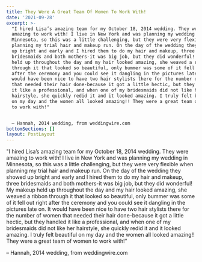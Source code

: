 ```yaml
---
title: They Were A Great Team Of Women To Work With!
date: '2021-09-28'
excerpt: >-
  "I hired Lisa’s amazing team for my October 18, 2014 wedding. They were
  amazing to work with! I live in New York and was planning my wedding in
  Minnesota, so this was a little challenging, but they were very flexible when
  planning my trial hair and makeup run. On the day of the wedding they showed
  up bright and early and I hired them to do my hair and makeup, three
  bridesmaids and both mothers-it was big job, but they did wonderful! My makeup
  held up throughout the day and my hair looked amazing, she weaved a ribbon
  through it that looked so beautiful, only bummer was some of it fell out right
  after the ceremony and you could see it dangling in the pictures late on. It
  would have been nice to have two hair stylists there for the number of women
  that needed their hair done-because it got a little hectic, but they handled
  it like a professional, and when one of my bridesmaids did not like her
  hairstyle, she quickly redid it and it looked amazing. I truly felt beautiful
  on my day and the women all looked amazing!! They were a great team of women
  to work with!"


  – Hannah, 2014 wedding, from weddingwire.com
bottomSections: []
layout: PostLayout
---
```

"I hired Lisa’s amazing team for my October 18, 2014 wedding. They were amazing to work with! I live in New York and was planning my wedding in Minnesota, so this was a little challenging, but they were very flexible when planning my trial hair and makeup run. On the day of the wedding they showed up bright and early and I hired them to do my hair and makeup, three bridesmaids and both mothers-it was big job, but they did wonderful! My makeup held up throughout the day and my hair looked amazing, she weaved a ribbon through it that looked so beautiful, only bummer was some of it fell out right after the ceremony and you could see it dangling in the pictures late on. It would have been nice to have two hair stylists there for the number of women that needed their hair done-because it got a little hectic, but they handled it like a professional, and when one of my bridesmaids did not like her hairstyle, she quickly redid it and it looked amazing. I truly felt beautiful on my day and the women all looked amazing!! They were a great team of women to work with!"

– Hannah, 2014 wedding, from weddingwire.com

